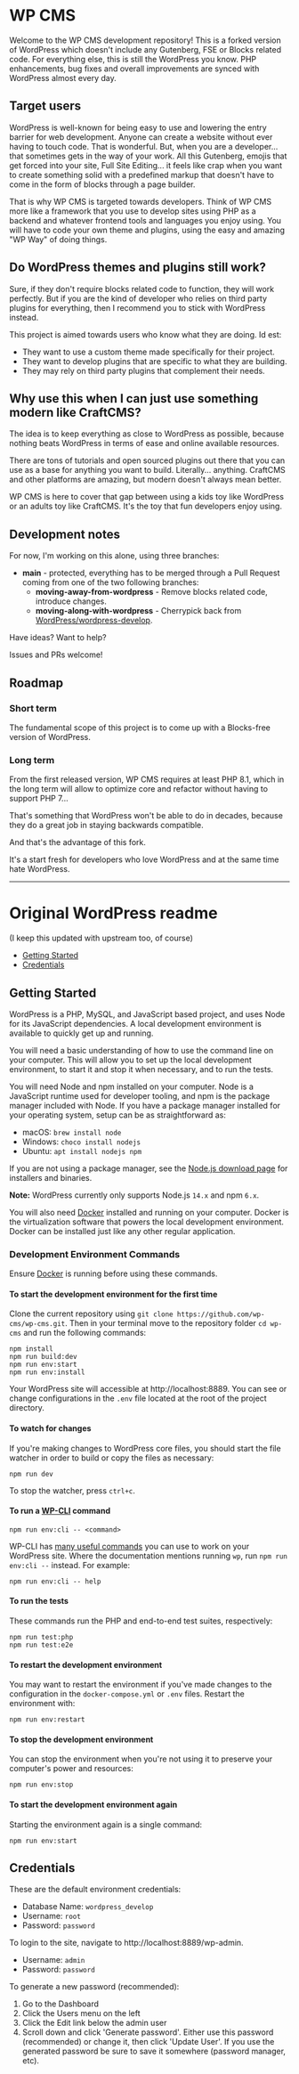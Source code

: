 # WP CMS

Welcome to the WP CMS development repository! This is a forked version of WordPress which doesn't include any Gutenberg, FSE or Blocks related code. For everything else, this is still the WordPress you know. PHP enhancements, bug fixes and overall improvements are synced with WordPress almost every day.

## Target users

WordPress is well-known for being easy to use and lowering the entry barrier for web development. Anyone can create a website without ever having to touch code. That is wonderful. But, when you are a developer... that sometimes gets in the way of your work. All this Gutenberg, emojis that get forced into your site, Full Site Editing... it feels like crap when you want to create something solid with a predefined markup that doesn't have to come in the form of blocks through a page builder.

That is why WP CMS is targeted towards developers. Think of WP CMS more like a framework that you use to develop sites using PHP as a backend and whatever frontend tools and languages you enjoy using. You will have to code your own theme and plugins, using the easy and amazing "WP Way" of doing things.

## Do WordPress themes and plugins still work?

Sure, if they don't require blocks related code to function, they will work perfectly. But if you are the kind of developer who relies on third party plugins for everything, then I recommend you to stick with WordPress instead.

This project is aimed towards users who know what they are doing. Id est:

* They want to use a custom theme made specifically for their project.
* They want to develop plugins that are specific to what they are building.
* They may rely on third party plugins that complement their needs.

## Why use this when I can just use something modern like CraftCMS?

The idea is to keep everything as close to WordPress as possible, because nothing beats WordPress in terms of ease and online available resources.

There are tons of tutorials and open sourced plugins out there that you can use as a base for anything you want to build. Literally... anything. CraftCMS and other platforms are amazing, but modern doesn't always mean better.

WP CMS is here to cover that gap between using a kids toy like WordPress or an adults toy like CraftCMS. It's the toy that fun developers enjoy using.

## Development notes

For now, I'm working on this alone, using three branches:

* **main** - protected, everything has to be merged through a Pull Request coming from one of the two following branches:
  * **moving-away-from-wordpress** - Remove blocks related code, introduce changes.
  * **moving-along-with-wordpress** - Cherrypick back from [WordPress/wordpress-develop](https://github.com/WordPress/wordpress-develop).

Have ideas? Want to help?

Issues and PRs welcome!

## Roadmap

### Short term

The fundamental scope of this project is to come up with a Blocks-free version of WordPress.

### Long term

From the first released version, WP CMS requires at least PHP 8.1, which in the long term will allow to optimize core and refactor without having to support PHP 7...

That's something that WordPress won't be able to do in decades, because they do a great job in staying backwards compatible.

And that's the advantage of this fork.

It's a start fresh for developers who love WordPress and at the same time hate WordPress.

---

# Original WordPress readme

(I keep this updated with upstream too, of course)

* [Getting Started](#getting-started)
* [Credentials](#credentials)

## Getting Started

WordPress is a PHP, MySQL, and JavaScript based project, and uses Node for its JavaScript dependencies. A local development environment is available to quickly get up and running.

You will need a basic understanding of how to use the command line on your computer. This will allow you to set up the local development environment, to start it and stop it when necessary, and to run the tests.

You will need Node and npm installed on your computer. Node is a JavaScript runtime used for developer tooling, and npm is the package manager included with Node. If you have a package manager installed for your operating system, setup can be as straightforward as:

* macOS: `brew install node`
* Windows: `choco install nodejs`
* Ubuntu: `apt install nodejs npm`

If you are not using a package manager, see the [Node.js download page](https://nodejs.org/en/download/) for installers and binaries.

**Note:** WordPress currently only supports Node.js `14.x` and npm `6.x`.

You will also need [Docker](https://www.docker.com/products/docker-desktop) installed and running on your computer. Docker is the virtualization software that powers the local development environment. Docker can be installed just like any other regular application.

### Development Environment Commands

Ensure [Docker](https://www.docker.com/products/docker-desktop) is running before using these commands.

#### To start the development environment for the first time

Clone the current repository using `git clone https://github.com/wp-cms/wp-cms.git`. Then in your terminal move to the repository folder `cd wp-cms` and run the following commands:

```
npm install
npm run build:dev
npm run env:start
npm run env:install
```

Your WordPress site will accessible at http://localhost:8889. You can see or change configurations in the `.env` file located at the root of the project directory.

#### To watch for changes

If you're making changes to WordPress core files, you should start the file watcher in order to build or copy the files as necessary:

```
npm run dev
```

To stop the watcher, press `ctrl+c`.

#### To run a [WP-CLI](https://make.wordpress.org/cli/handbook/) command

```
npm run env:cli -- <command>
```

WP-CLI has [many useful commands](https://developer.wordpress.org/cli/commands/) you can use to work on your WordPress site. Where the documentation mentions running `wp`, run `npm run env:cli --` instead. For example:

```
npm run env:cli -- help
```

#### To run the tests

These commands run the PHP and end-to-end test suites, respectively:

```
npm run test:php
npm run test:e2e
```

#### To restart the development environment

You may want to restart the environment if you've made changes to the configuration in the `docker-compose.yml` or `.env` files. Restart the environment with:

```
npm run env:restart
```

#### To stop the development environment

You can stop the environment when you're not using it to preserve your computer's power and resources:

```
npm run env:stop
```

#### To start the development environment again

Starting the environment again is a single command:

```
npm run env:start
```

## Credentials

These are the default environment credentials:

* Database Name: `wordpress_develop`
* Username: `root`
* Password: `password`

To login to the site, navigate to http://localhost:8889/wp-admin.

* Username: `admin`
* Password: `password`

To generate a new password (recommended):

1. Go to the Dashboard
2. Click the Users menu on the left
3. Click the Edit link below the admin user
4. Scroll down and click 'Generate password'. Either use this password (recommended) or change it, then click 'Update User'. If you use the generated password be sure to save it somewhere (password manager, etc).
